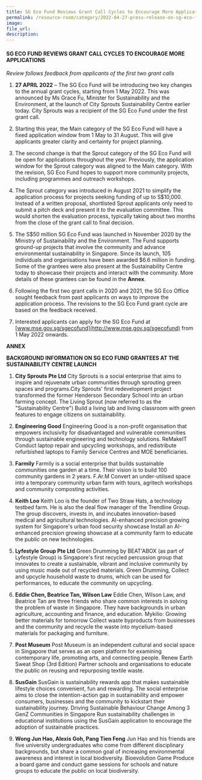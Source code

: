 ```yaml
---  
title: SG Eco Fund Reviews Grant Call Cycles to Encourage More Applications
permalink: /resource-room/category/2022-04-27-press-release-on-sg-eco-fund-reviews-grant-call-cycles-to-encourage-more-applications/  
image:  
file_url:  
description:  
---  
```


#### SG ECO FUND REVIEWS GRANT CALL CYCLES TO ENCOURAGE MORE APPLICATIONS

_Review follows feedback from applicants of the first two grant calls_

1. **27 APRIL 2022** – The SG Eco Fund will be introducing two key changes to the annual grant cycles, starting from 1 May 2022. This was announced by Ms Grace Fu, Minister for Sustainability and the Environment, at the launch of City Sprouts Sustainability Centre earlier today. City Sprouts was a recipient of the SG Eco Fund under the first grant call.

2. Starting this year, the Main category of the SG Eco Fund will have a fixed application window from 1 May to 31 August. This will give applicants greater clarity and certainty for project planning.

3. The second change is that the Sprout category of the SG Eco Fund will be open for applications throughout the year. Previously, the application window for the Sprout category was aligned to the Main category. With the revision, SG Eco Fund hopes to support more community projects, including programmes and outreach workshops.

4. The Sprout category was introduced in August 2021 to simplify the application process for projects seeking funding of up to S$10,000. Instead of a written proposal, shortlisted Sprout applicants only need to submit a pitch deck and present it to the evaluation committee. This would shorten the evaluation process, typically taking about two months from the close of the grant call to final decision.

5. The S$50 million SG Eco Fund was launched in November 2020 by the Ministry of Sustainability and the Environment. The Fund supports ground-up projects that involve the community and advance environmental sustainability in Singapore. Since its launch, 105 individuals and organisations have been awarded $6.6 million in funding. Some of the grantees were also present at the Sustainability Centre today to showcase their projects and interact with the community. More details of these grantees can be found in the **Annex**.

6. Following the first two grant calls in 2020 and 2021, the SG Eco Office sought feedback from past applicants on ways to improve the application process. The revisions to the SG Eco Fund grant cycle are based on the feedback received.

7. Interested applicants can apply for the SG Eco Fund at [www.mse.gov.sg/sgecofund](http://www.mse.gov.sg/sgecofund) from 1 May 2022 onwards.



**ANNEX**

**BACKGROUND INFORMATION ON SG ECO FUND GRANTEES AT THE SUSTAINABILITY CENTRE LAUNCH**

1. **City Sprouts Pte Ltd**
City Sprouts is a social enterprise that aims to inspire and rejuvenate urban communities through sprouting green spaces and programs.City Sprouts&#39; first redevelopment project transformed the former Henderson Secondary School into an urban farming concept. The Living Sprout (now referred to as the &quot;Sustainability Centre&quot;)
Build a living lab and living classroom with green features to engage citizens on sustainability.

2. **Engineering Good**
Engineering Good is a non-profit organisation that empowers inclusivity for disadvantaged and vulnerable communities through sustainable engineering and technology solutions. ReMakeIT
Conduct laptop repair and upcycling workshops, and redistribute refurbished laptops to Family Service Centres and MOE beneficiaries. 

3. **Farmily**
Farmily is a social enterprise that builds sustainable communities one garden at a time. Their vision is to build 100 community gardens in 2 years. F.Ar.M
Convert an under-utilised space into a temporary community urban farm with tours, agritech workshops and community composting activities.

4. **Keith Loo**
Keith Loo is the founder of Two Straw Hats, a technology testbed farm. He is also the deal flow manager of the Trendline Group. The group discovers, invests in, and incubates innovation-based medical and agricultural technologies. AI-enhanced precision growing system for Singapore&#39;s urban food security showcase
Install an AI-enhanced precision growing showcase at a community farm to educate the public on new technologies.

5. **Lyfestyle Group Pte Ltd**
Green Drumming by BEAT&#39;ABOX (as part of Lyfestyle Group) is Singapore&#39;s first recycled percussion group that innovates to create a sustainable, vibrant and inclusive community by using music made out of recycled materials. Green Drumming, Collect and upcycle household waste to drums, which can be used for performances, to educate the community on upcycling. 

6. **Eddie Chen, Beatrice Tan, Wilson Law**
Eddie Chen, Wilson Law, and Beatrice Tan are three friends who share common interests in solving the problem of waste in Singapore. They have backgrounds in urban agriculture, accounting and finance, and education. Mykilio: Growing better materials for tomorrow
Collect waste byproducts from businesses and the community and recycle the waste into mycelium-based materials for packaging and furniture. 

7. **Post Museum**
Post Museum is an independent cultural and social space in Singapore that serves as an open platform for examining contemporary life, promoting arts, and connecting people. Renew Earth Sweat Shop (3rd Edition)
Partner schools and organisations to educate the public on reusing and repurposing textile waste.

8. **SusGain**
SusGain is sustainability rewards app that makes sustainable lifestyle choices convenient, fun and rewarding. The social enterprise aims to close the intention-action gap in sustainability and empower consumers, businesses and the community to kickstart their sustainability journey. Driving Sustainable Behaviour Change Among 3 GenZ Communities in Singapore
Run sustainability challenges in educational institutions using the SusGain application to encourage the adoption of sustainable practices.

9. **Wong Jun Hao, Alexis Goh, Pang Tien Feng**
Jun Hao and his friends are five university undergraduates who come from different disciplinary backgrounds, but share a common goal of increasing environmental awareness and interest in local biodiversity. Bioevolution Game
Produce a board game and conduct game sessions for schools and nature groups to educate the public on local biodiversity.

